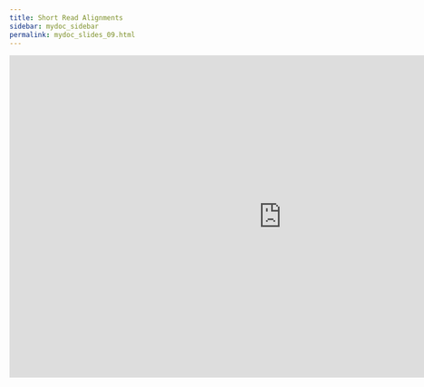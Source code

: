 ```yaml
---
title: Short Read Alignments
sidebar: mydoc_sidebar
permalink: mydoc_slides_09.html 
---
```


<iframe src="https://docs.google.com/presentation/d/1USiXMqPGlxWzWNZNswuiHVx3gQ6f6_3SE8R2h0K2b88/embed?start=false&loop=false&delayms=60000" frameborder="0" width="960" height="569" allowfullscreen="true" mozallowfullscreen="true" webkitallowfullscreen="true"></iframe>
